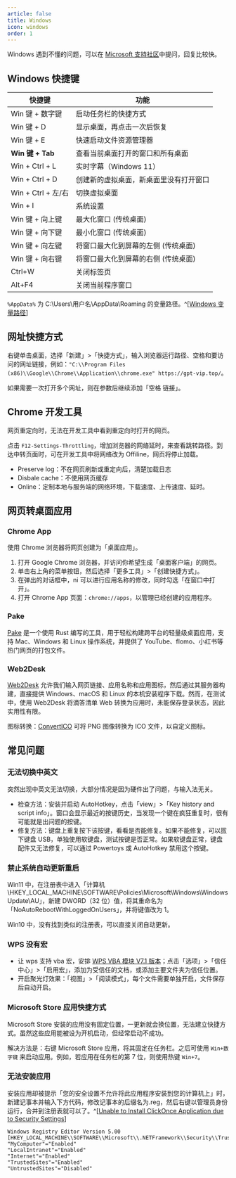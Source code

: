 ```yaml
---
article: false
title: Windows
icon: windows
order: 1
---
```


Windows 遇到不懂的问题，可以在 [Microsoft 支持社区](https://answers.microsoft.com/zh-hans/)中提问，回复比较快。

## Windows 快捷键

| 快捷键             | 功能                                   |
| ------------------ | -------------------------------------- |
| Win 键 + 数字键    | 启动任务栏的快捷方式                   |
| Win 键 + D         | 显示桌面，再点击一次后恢复             |
| Win 键 + E         | 快速启动文件资源管理器                 |
| **Win 键 + Tab**   | 查看当前桌面打开的窗口和所有桌面       |
| Win + Ctrl + L     | 实时字幕（Windows 11）                 |
| Win + Ctrl + D     | 创建新的虚拟桌面，新桌面里没有打开窗口 |
| Win + Ctrl + 左/右 | 切换虚拟桌面                           |
| Win + I            | 系统设置                               |
| Win 键 + 向上键    | 最大化窗口 (传统桌面)                  |
| Win 键 + 向下键    | 最小化窗口 (传统桌面)                  |
| Win 键 + 向左键    | 将窗口最大化到屏幕的左侧 (传统桌面)    |
| Win 键 + 向右键    | 将窗口最大化到屏幕的右侧 (传统桌面)    |
| Ctrl+W             | 关闭标签页                             |
| Alt+F4             | 关闭当前程序窗口                       |

`%AppData%` 为 C:\Users\用户名\AppData\Roaming 的变量路径。^[[Windows 变量路径](https://blog.csdn.net/lijianbiao0/article/details/85118775)]

## 网址快捷方式

右键单击桌面，选择「新建」>「快捷方式」，输入浏览器运行路径、空格和要访问的网址链接，例如：`"C:\\Program Files (x86)\\Google\\Chrome\\Application\\chrome.exe" https://gpt-vip.top/`。

如果需要一次打开多个网址，则在参数后继续添加「空格 链接」。

## Chrome 开发工具

网页重定向时，无法在开发工具中看到重定向时打开的网页。

点击 `F12-Settings-Throttling`，增加浏览器的网络延时，来查看跳转路径。到达中转页面时，可在开发工具中将网络改为 Offiline，网页将停止加载。

- Preserve log：不在网页刷新或重定向后，清楚加载日志
- Disbale cache：不使用网页缓存
- Online：定制本地与服务端的网络环境，下载速度、上传速度、延时。

## 网页转桌面应用

### Chrome App

使用 Chrome 浏览器将网页创建为「桌面应用」。

1. 打开 Google Chrome 浏览器，并访问你希望生成「桌面客户端」的网页。
2. 单击右上角的菜单按钮，然后选择「更多工具」>「创建快捷方式」。
3. 在弹出的对话框中，ni 可以进行应用名称的修改，同时勾选「在窗口中打开」。
4. 打开 Chrome App 页面：`chrome://apps`，以管理已经创建的应用程序。

### Pake

[Pake](https://github.com/tw93/Pake) 是一个使用 Rust 编写的工具，用于轻松构建跨平台的轻量级桌面应用，支持 Mac、Windows 和 Linux 操作系统，并提供了 YouTube、flomo、小红书等热门网页的打包文件。

### Web2Desk

[Web2Desk](https://desktop.appmaker.xyz/) 允许我们输入网页链接、应用名称和应用图标，然后通过其服务器构建，直接提供 Windows、macOS 和 Linux 的本机安装程序下载。然而，在测试中，使用 Web2Desk 将滴答清单 Web 转换为应用时，未能保存登录状态，因此实用性有限。

图标转换：[ConvertICO](https://convertico.com/) 可将 PNG 图像转换为 ICO 文件，以自定义图标。

## 常见问题

### 无法切换中英文

突然出现中英文无法切换，大部分情况是因为硬件出了问题，与输入法无关。

- 检查方法：安装并启动 AutoHotkey，点击「view」>「Key history and script info」。窗口会显示最近的按键历史，当发现一个键在疯狂重复时，很有可能就是出问题的按键。
- 修复方法：键盘上重复按下该按键，看看是否能修复。如果不能修复，可以拔下键盘 USB，单独使用软键盘，测试按键是否正常。如果软键盘正常，键盘配件又无法修复，可以通过 Powertoys 或 AutoHotkey 禁用这个按键。

### 禁止系统自动更新重启

Win11 中，在注册表中进入「计算机\HKEY_LOCAL_MACHINE\SOFTWARE\Policies\Microsoft\Windows\WindowsUpdate\AU」，新建 DWORD（32 位）值，将其重命名为「NoAutoRebootWithLoggedOnUsers」，并将键值改为 1。

Win10 中，没有找到类似的注册表，可以直接关闭自动更新。

### WPS 没有宏

- 让 wps 支持 vba 宏，安排 [WPS VBA 模块 V7.1 版本](https://www.jyrd.com/media/6490.html)；点击「选项」>「信任中心」>「启用宏」，添加为受信任的文档，或添加主要文件夹为信任位置。
- 开启聚光灯效果：「视图」>「阅读模式」，每个文件需要单独开启，文件保存后自动开启。

### Microsoft Store 应用快捷方式

Microsoft Store 安装的应用没有固定位置，一更新就会换位置，无法建立快捷方式。虽然这些应用能被设为开机启动，但经常启动不成功。

解决方法是：右键 Microsoft Store 应用，将其固定在任务栏。之后可使用 `Win+数字键` 来启动应用。例如，若应用在任务栏的第 7 位，则使用热键 `Win+7`。

### 无法安装应用

安装应用却被提示「您的安全设置不允许将此应用程序安装到您的计算机上」时，新建记事本并输入下方代码，修改记事本的后缀名为.reg，然后右键以管理员身份运行，合并到注册表就可以了。^[[Unable to Install ClickOnce Application due to Security Settings](https://superuser.com/questions/1252575/unable-to-install-clickonce-application-due-to-security-settings-windows-10)]

```shell
Windows Registry Editor Version 5.00
[HKEY_LOCAL_MACHINE\\SOFTWARE\\Microsoft\\.NETFramework\\Security\\TrustManager\\PromptingLevel]
"MyComputer"="Enabled"
"LocalIntranet"="Enabled"
"Internet"="Enabled"
"TrustedSites"="Enabled"
"UntrustedSites"="Disabled"
```
